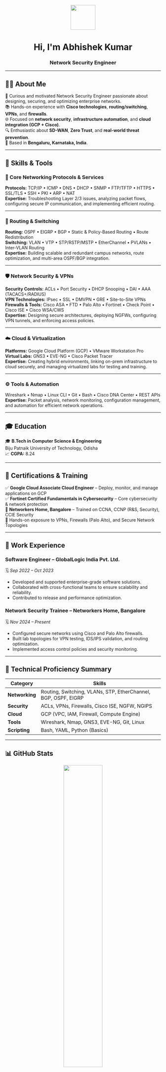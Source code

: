 <p align="center">
  <img src="https://media.giphy.com/media/hvRJCLFzcasrR4ia7z/giphy.gif" width="80">
</p>

<h1 align="center">Hi, I'm Abhishek Kumar</h1>
<h3 align="center">Network Security Engineer</h3>

---

## 🧑‍💻 About Me

🎯 Curious and motivated Network Security Engineer passionate about designing, securing, and optimizing enterprise networks.  
📚 Hands-on experience with **Cisco technologies**, **routing/switching**, **VPNs**, and **firewalls**.  
🌐 Focused on **network security**, **infrastructure automation**, and **cloud integration (GCP + Cisco)**.  
🔍 Enthusiastic about **SD-WAN**, **Zero Trust**, and **real-world threat prevention**.  
📍 Based in **Bengaluru, Karnataka, India**.  


---

## 🧠 Skills & Tools  

### 📡 Core Networking Protocols & Services  
**Protocols:** TCP/IP • ICMP • DNS • DHCP • SNMP • FTP/TFTP • HTTPS • SSL/TLS • SSH • PKI • ARP • NAT  
**Expertise:** Troubleshooting Layer 2/3 issues, analyzing packet flows, configuring secure IP communication, and implementing efficient routing.  

---

### 🚦 Routing & Switching  
**Routing:** OSPF • EIGRP • BGP • Static & Policy-Based Routing • Route Redistribution  
**Switching:** VLAN • VTP • STP/RSTP/MSTP • EtherChannel • PVLANs • Inter-VLAN Routing  
**Expertise:** Building scalable and redundant campus networks, route optimization, and multi-area OSPF/BGP integration.  

---

### 🛡️ Network Security & VPNs  
**Security Controls:** ACLs • Port Security • DHCP Snooping • DAI • AAA (TACACS+/RADIUS)  
**VPN Technologies:** IPsec • SSL • DMVPN • GRE • Site-to-Site VPNs  
**Firewalls & Tools:** Cisco ASA • FTD • Palo Alto • Fortinet • Check Point • Cisco ISE • Cisco WSA/CWS  
**Expertise:** Designing secure architectures, deploying NGFWs, configuring VPN tunnels, and enforcing access policies.  

---

### ☁️ Cloud & Virtualization  
**Platforms:** Google Cloud Platform (GCP) • VMware Workstation Pro  
**Virtual Labs:** GNS3 • EVE-NG • Cisco Packet Tracer  
**Expertise:** Creating hybrid environments, linking on-prem infrastructure to cloud securely, and managing virtualized labs for testing and training.  

---

### ⚙️ Tools & Automation  
Wireshark • Nmap • Linux CLI • Git • Bash • Cisco DNA Center • REST APIs  
**Expertise:** Packet analysis, network monitoring, configuration management, and automation for efficient network operations.  

---

## 🎓 Education  

🎓 **B.Tech in Computer Science & Engineering**  
Biju Patnaik University of Technology, Odisha  
📈 **CGPA:** 8.24  

---

## 🧪 Certifications & Training  

✅ **Google Cloud Associate Cloud Engineer** – Deploy, monitor, and manage applications on GCP  
✅ **Fortinet Certified Fundamentals in Cybersecurity** – Core cybersecurity & network protection  
🏫 **Networkers Home, Bangalore** – Trained on CCNA, CCNP (R&S, Security), CCIE Security  
🔄 Hands-on exposure to VPNs, Firewalls (Palo Alto), and Secure Network Topologies  

---

## 💼 Work Experience  

### **Software Engineer** – GlobalLogic India Pvt. Ltd.  
🗓️ *Sep 2022 – Oct 2023*  
- Developed and supported enterprise-grade software solutions.  
- Collaborated with cross-functional teams to ensure scalability and reliability.  
- Contributed to release and performance optimization.  

### **Network Security Trainee** – Networkers Home, Bangalore  
🗓️ *Nov 2024 – Present*  
- Configured secure networks using Cisco and Palo Alto firewalls.  
- Built lab topologies for VPN testing, IDS/IPS validation, and routing optimization.  
- Implemented access control policies and security monitoring.  

---

## 🧰 Technical Proficiency Summary  

| Category | Skills |
|-----------|--------|
| **Networking** | Routing, Switching, VLANs, STP, EtherChannel, BGP, OSPF, EIGRP |
| **Security** | ACLs, VPNs, Firewalls, Cisco ISE, NGFW, NGIPS |
| **Cloud** | GCP (VPC, IAM, Firewall, Compute Engine) |
| **Tools** | Wireshark, Nmap, GNS3, EVE-NG, Git, Linux |
| **Scripting** | Bash, YAML, Python (Basics) |

---

## 📊 GitHub Stats
<p align="center">
  <img src="https://github-readme-stats.vercel.app/api?username=abhishekkum&show_icons=true&theme=radical" width="50%">
</p>
---

## 🤝 Connect With Me  

📧 Email: **abhishek.kum801@gmail.com**  
💼 LinkedIn: [linkedin.com/in/imkumarabhishek](https://www.linkedin.com/in/imkumarabhishek)  
🌍 Location: **Bengaluru, Karnataka, India**  

---

## 🙋‍♂️ Passions & Pursuits

🤖 I love designing complex lab topologies using Packet Tracer, GNS3, and EVE-NG.  
🌱 Currently exploring **firewall policy design**, **VPN automation**, and **zero-trust architectures**.  
📈 Focused on building **real-world, scalable, and secure network solutions**.  
⭐ Always open to collaboration and knowledge exchange.  

---

_Thank you for visiting my profile!_
